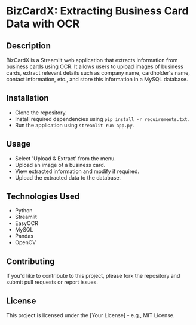 
# BizCardX: Extracting Business Card Data with OCR

## Description
BizCardX is a Streamlit web application that extracts information from business cards using OCR. It allows users to upload images of business cards, extract relevant details such as company name, cardholder's name, contact information, etc., and store this information in a MySQL database.

## Installation
- Clone the repository.
- Install required dependencies using `pip install -r requirements.txt`.
- Run the application using `streamlit run app.py`.

## Usage
- Select 'Upload & Extract' from the menu.
- Upload an image of a business card.
- View extracted information and modify if required.
- Upload the extracted data to the database.

## Technologies Used
- Python
- Streamlit
- EasyOCR
- MySQL
- Pandas
- OpenCV


## Contributing
If you'd like to contribute to this project, please fork the repository and submit pull requests or report issues.

## License
This project is licensed under the [Your License] - e.g., MIT License.
